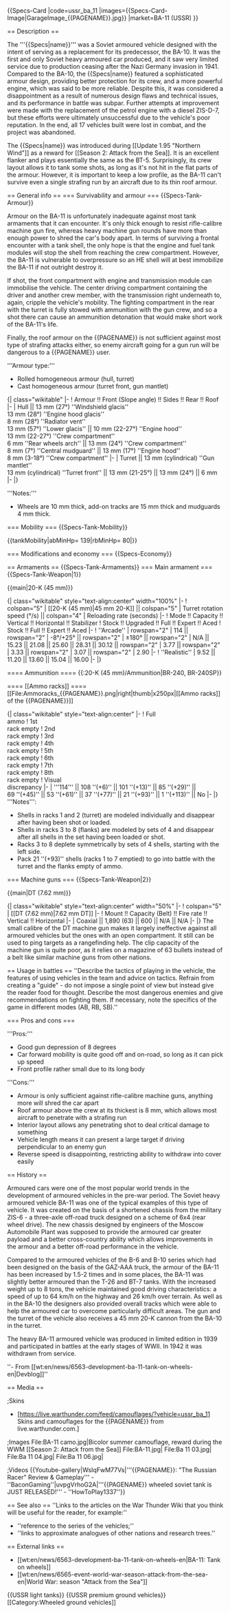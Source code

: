 {{Specs-Card
|code=ussr_ba_11
|images={{Specs-Card-Image|GarageImage_{{PAGENAME}}.jpg}}
|market=BA-11 (USSR)
}}

== Description ==
<!-- ''In the description, the first part should be about the history of the creation and combat usage of the vehicle, as well as its key features. In the second part, tell the reader about the ground vehicle in the game. Insert a screenshot of the vehicle, so that if the novice player does not remember the vehicle by name, he will immediately understand what kind of vehicle the article is talking about.'' -->
The '''{{Specs|name}}''' was a Soviet armoured vehicle designed with the intent of serving as a replacement for its predecessor, the BA-10. It was the first and only Soviet heavy armoured car produced, and it saw very limited service due to production ceasing after the Nazi Germany invasion in 1941. Compared to the BA-10, the {{Specs|name}} featured a sophisticated armour design, providing better protection for its crew, and a more powerful engine, which was said to be more reliable. Despite this, it was considered a disappointment as a result of numerous design flaws and technical issues, and its performance in battle was subpar. Further attempts at improvement were made with the replacement of the petrol engine with a diesel ZIS-D-7, but these efforts were ultimately unsuccessful due to the vehicle's poor reputation. In the end, all 17 vehicles built were lost in combat, and the project was abandoned.

The {{Specs|name}} was introduced during [[Update 1.95 "Northern Wind"]] as a reward for [[Season 2: Attack from the Sea]]. It is an excellent flanker and plays essentially the same as the BT-5. Surprisingly, its crew layout allows it to tank some shots, as long as it's not hit in the flat parts of the armour. However, it is important to keep a low profile, as the BA-11 can't survive even a single strafing run by an aircraft due to its thin roof armour.

== General info ==
=== Survivability and armour ===
{{Specs-Tank-Armour}}
<!-- ''Describe armour protection. Note the most well protected and key weak areas. Appreciate the layout of modules as well as the number and location of crew members. Is the level of armour protection sufficient, is the placement of modules helpful for survival in combat? If necessary use a visual template to indicate the most secure and weak zones of the armour.'' The text within these arrows are not to be deleted -->

Armour on the BA-11 is unfortunately inadequate against most tank armaments that it can encounter. It's only thick enough to resist rifle-calibre machine gun fire, whereas heavy machine gun rounds have more than enough power to shred the car's body apart. In terms of surviving a frontal encounter with a tank shell, the only hope is that the engine and fuel tank modules will stop the shell from reaching the crew compartment. However, the BA-11 is vulnerable to overpressure so an HE shell will at best immobilize the BA-11 if not outright destroy it.

If shot, the front compartment with engine and transmission module can immobilise the vehicle. The center driving compartment containing the driver and another crew member, with the transmission right underneath to, again, cripple the vehicle's mobility. The fighting compartment in the rear with the turret is fully stowed with ammunition with the gun crew, and so a shot there can cause an ammunition detonation that would make short work of the BA-11's life.

Finally, the roof armour on the {{PAGENAME}} is not sufficient against most type of strafing attacks either, so enemy aircraft going for a gun run will be dangerous to a {{PAGENAME}} user.

'''Armour type:'''

* Rolled homogeneous armour (hull, turret)
* Cast homogeneous armour (turret front, gun mantlet)

{| class="wikitable"
|-
! Armour !! Front (Slope angle) !! Sides !! Rear !! Roof
|-
| Hull || 13 mm (27°) ''Windshield glacis'' <br> 13 mm (28°) ''Engine hood glacis'' <br> 8 mm (28°) ''Radiator vent'' <br> 13 mm (57°) ''Lower glacis'' || 10 mm (22-27°) ''Engine hood'' <br> 13 mm (22-27°) ''Crew compartment'' <br> 6 mm ''Rear wheels arch'' || 13 mm (24°) ''Crew compartment'' <br> 8 mm (7°) ''Central mudguard'' || 13 mm (17°) ''Engine hood'' <br> 8 mm (3-18°) ''Crew compartment''
|-
| Turret || 13 mm (cylindrical) ''Gun mantlet'' <br> 13 mm (cylindrical) ''Turret front'' || 13 mm (21-25°) || 13 mm (24°) || 6 mm
|-
|}

'''Notes:'''

* Wheels are 10 mm thick, add-on tracks are 15 mm thick and mudguards 4 mm thick.

=== Mobility ===
{{Specs-Tank-Mobility}}
<!-- ''Write about the mobility of the ground vehicle. Estimate the specific power and manoeuvrability, as well as the maximum speed forwards and backwards.'' -->

{{tankMobility|abMinHp= 139|rbMinHp= 80|<!--AoAweight=(optional) -->}}

=== Modifications and economy ===
{{Specs-Economy}}

== Armaments ==
{{Specs-Tank-Armaments}}
=== Main armament ===
{{Specs-Tank-Weapon|1}}
<!-- ''Give the reader information about the characteristics of the main gun. Assess its effectiveness in a battle based on the reloading speed, ballistics and the power of shells. Do not forget about the flexibility of the fire, that is how quickly the cannon can be aimed at the target, open fire on it and aim at another enemy. Add a link to the main article on the gun: <code><nowiki>{{main|Name of the weapon}}</nowiki></code>. Describe in general terms the ammunition available for the main gun. Give advice on how to use them and how to fill the ammunition storage.'' -->
{{main|20-K (45 mm)}}

{| class="wikitable" style="text-align:center" width="100%"
|-
! colspan="5" | [[20-K (45 mm)|45 mm 20-K]] || colspan="5" | Turret rotation speed (°/s) || colspan="4" | Reloading rate (seconds)
|-
! Mode !! Capacity !! Vertical !! Horizontal !! Stabilizer
! Stock !! Upgraded !! Full !! Expert !! Aced
! Stock !! Full !! Expert !! Aced
|-
! ''Arcade''
| rowspan="2" | 114 || rowspan="2" | -8°/+25° || rowspan="2" | ±180° || rowspan="2" | N/A || 15.23 || 21.08 || 25.60 || 28.31 || 30.12 || rowspan="2" | 3.77 || rowspan="2" | 3.33 || rowspan="2" | 3.07 || rowspan="2" | 2.90
|-
! ''Realistic''
| 9.52 || 11.20 || 13.60 || 15.04 || 16.00
|-
|}

==== Ammunition ====
{{:20-K (45 mm)/Ammunition|BR-240, BR-240SP}}

==== [[Ammo racks]] ====
[[File:Ammoracks_{{PAGENAME}}.png|right|thumb|x250px|[[Ammo racks]] of the {{PAGENAME}}]]
<!-- '''Last updated: 1.101.0.44''' -->
{| class="wikitable" style="text-align:center"
|-
! Full<br>ammo
! 1st<br>rack empty
! 2nd<br>rack empty
! 3rd<br>rack empty
! 4th<br>rack empty
! 5th<br>rack empty
! 6th<br>rack empty
! 7th<br>rack empty
! 8th<br>rack empty
! Visual<br>discrepancy
|-
| '''114''' || 108&nbsp;''(+6)'' || 101&nbsp;''(+13)'' || 85&nbsp;''(+29)'' || 69&nbsp;''(+45)'' || 53&nbsp;''(+61)'' || 37&nbsp;''(+77)'' || 21&nbsp;''(+93)'' || 1&nbsp;''(+113)'' || No
|-
|}
'''Notes''':

* Shells in racks 1 and 2 (turret) are modeled individually and disappear after having been shot or loaded.
* Shells in racks 3 to 8 (flanks) are modeled by sets of 4 and disappear after all shells in the set having been loaded or shot.
* Racks 3 to 8 deplete symmetrically by sets of 4 shells, starting with the left side.
* Pack 21&nbsp;''(+93)'' shells (racks 1 to 7 emptied) to go into battle with the turret and the flanks empty of ammo.

=== Machine guns ===
{{Specs-Tank-Weapon|2}}
<!-- ''Offensive and anti-aircraft machine guns not only allow you to fight some aircraft but also are effective against lightly armoured vehicles. Evaluate machine guns and give recommendations on its use.'' -->
{{main|DT (7.62 mm)}}

{| class="wikitable" style="text-align:center" width="50%"
|-
! colspan="5" | [[DT (7.62 mm)|7.62 mm DT]]
|-
! Mount !! Capacity (Belt) !! Fire rate !! Vertical !! Horizontal
|-
| Coaxial || 1,890 (63) || 600 || N/A || N/A
|-
|}
The small calibre of the DT machine gun makes it largely ineffective against all armoured vehicles but the ones with an open compartment. It still can be used to ping targets as a rangefinding help. The clip capacity of the machine gun is quite poor, as it relies on a magazine of 63 bullets instead of a belt like similar machine guns from other nations.

== Usage in battles ==
''Describe the tactics of playing in the vehicle, the features of using vehicles in the team and advice on tactics. Refrain from creating a "guide" - do not impose a single point of view but instead give the reader food for thought. Describe the most dangerous enemies and give recommendations on fighting them. If necessary, note the specifics of the game in different modes (AB, RB, SB).''

=== Pros and cons ===
<!--Summarise and briefly evaluate the vehicle in terms of its characteristics and combat effectiveness. Mark its pros and cons in a bulleted list. Try not to use more than 6 points for each of the characteristics. Avoid using categorical definitions such as "bad", "good" and the like - use substitutions with softer forms such as "inadequate" and "effective".-->

'''Pros:'''

* Good gun depression of 8 degrees
* Car forward mobility is quite good off and on-road, so long as it can pick up speed
* Front profile rather small due to its long body

'''Cons:'''

* Armour is only sufficient against rifle-calibre machine guns, anything more will shred the car apart
* Roof armour above the crew at its thickest is 8 mm, which allows most aircraft to penetrate with a strafing run
* Interior layout allows any penetrating shot to deal critical damage to something
* Vehicle length means it can present a large target if driving perpendicular to an enemy gun
* Reverse speed is disappointing, restricting ability to withdraw into cover easily

== History ==
<!-- ''Describe the history of the creation and combat usage of the vehicle in more detail than in the introduction. If the historical reference turns out to be too long, take it to a separate article, taking a link to the article about the vehicle and adding a block "/History" (example: <nowiki>https://wiki.warthunder.com/(Vehicle-name)/History</nowiki>) and add a link to it here using the <code>main</code> template. Be sure to reference text and sources by using <code><nowiki><ref></ref></nowiki></code>, as well as adding them at the end of the article with <code><nowiki><references /></nowiki></code>. This section may also include the vehicle's dev blog entry (if applicable) and the in-game encyclopedia description (under <code><nowiki>=== In-game description ===</nowiki></code>, also if applicable).'' -->
Armoured cars were one of the most popular world trends in the development of armoured vehicles in the pre-war period. The Soviet heavy armoured vehicle BA-11 was one of the typical examples of this type of vehicle. It was created on the basis of a shortened chassis from the military ZIS-6 - a three-axle off-road truck designed on a scheme of 6x4 (rear wheel drive). The new chassis designed by engineers of the Moscow Automobile Plant was supposed to provide the armoured car greater payload and a better cross-country ability which allows improvements in the armour and a better off-road performance in the vehicle.

Compared to the armoured vehicles of the B-6 and B-10 series which had been designed on the basis of the GAZ-AAA truck, the armour of the BA-11 has been increased by 1.5-2 times and in some places, the BA-11 was slightly better armoured than the T-26 and BT-7 tanks. With the increased weight up to 8 tons, the vehicle maintained good driving characteristics: a speed of up to 64 km/h on the highway and 26 km/h over terrain. As well as in the BA-10 the designers also provided overall tracks which were able to help the armoured car to overcome particularly difficult areas. The gun and the turret of the vehicle also receives a 45 mm 20-K cannon from the BA-10 in the turret.

The heavy BA-11 armoured vehicle was produced in limited edition in 1939 and participated in battles at the early stages of WWII. In 1942 it was withdrawn from service.

''- From [[wt:en/news/6563-development-ba-11-tank-on-wheels-en|Devblog]]''

== Media ==
<!-- ''Excellent additions to the article would be video guides, screenshots from the game, and photos.'' -->

;Skins
* [https://live.warthunder.com/feed/camouflages/?vehicle=ussr_ba_11 Skins and camouflages for the {{PAGENAME}} from live.warthunder.com.]

;Images
<gallery mode="packed" heights="150">
File:BA-11 camo.jpg|Bicolor summer camouflage, reward during the WWM [[Season 2: Attack from the Sea]]
File:BA-11.jpg|
File:Ba 11 03.jpg|
File:Ba 11 04.jpg|
File:Ba 11 06.jpg|
</gallery>

;Videos
{{Youtube-gallery|WsIqFwM77Vs|'''{{PAGENAME}}: "The Russian Racer" Review & Gameplay''' - ''BaconGaming''|uvpgVrhoG2A|'''{{PAGENAME}} wheeled soviet tank is JUST RELEASED!''' - ''HowToPlay1337''}}

== See also ==
''Links to the articles on the War Thunder Wiki that you think will be useful for the reader, for example:''
* ''reference to the series of the vehicles;''
* ''links to approximate analogues of other nations and research trees.''

== External links ==
<!-- ''Paste links to sources and external resources, such as:''
* ''topic on the official game forum;''
* ''other literature.'' -->

* [[wt:en/news/6563-development-ba-11-tank-on-wheels-en|BA-11: Tank on wheels]]
* [[wt:en/news/6565-event-world-war-season-attack-from-the-sea-en|World War: season "Attack from the Sea"]]

{{USSR light tanks}}
{{USSR premium ground vehicles}}
[[Category:Wheeled ground vehicles]]